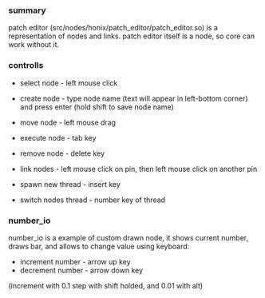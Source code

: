 ### summary
patch editor (src/nodes/honix/patch_editor/patch_editor.so) is a representation of nodes and links. patch editor itself is a node, so core can work without it.

### controlls
- select node - left mouse click
- create node - type node name (text will appear in left-bottom corner) and press enter (hold shift to save node name)
- move node - left mouse drag
- execute node - tab key
- remove node - delete key
- link nodes - left mouse click on pin, then left mouse click on another pin

- spawn new thread - insert key
- switch nodes thread - number key of thread

### number_io
number_io is a example of custom drawn node, it shows current number, draws bar, and allows to change value using keyboard:
- increment number - arrow up key
- decrement number - arrow down key

(increment with 0.1 step with shift holded, and 0.01 with alt)
